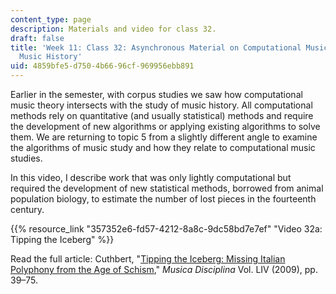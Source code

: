 ```yaml
---
content_type: page
description: Materials and video for class 32.
draft: false
title: 'Week 11: Class 32: Asynchronous Material on Computational Music Theory and
  Music History'
uid: 4859bfe5-d750-4b66-96cf-969956ebb891
---
```

Earlier in the semester, with corpus studies we saw how computational music theory intersects with the study of music history. All computational methods rely on quantitative (and usually statistical) methods and require the development of new algorithms or applying existing algorithms to solve them. We are returning to topic 5 from a slightly different angle to examine the algorithms of music study and how they relate to computational music studies.

In this video, I describe work that was only lightly computational but required the development of new statistical methods, borrowed from animal population biology, to estimate the number of lost pieces in the fourteenth century.

{{% resource_link "357352e6-fd57-4212-8a8c-9dc58bd7e7ef" "Video 32a: Tipping the Iceberg" %}}

Read the full article: Cuthbert, "[Tipping the Iceberg: Missing Italian Polyphony from the Age of Schism](https://www.academia.edu/243060/Tipping_the_Iceberg_Missing_Italian_Polyphony_from_the_Age_of_Schism)," *Musica Disciplina* Vol. LIV (2009), pp. 39–75.